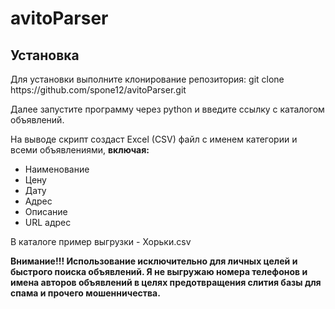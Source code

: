 # avitoParser

## Установка

<p>Для установки выполните клонирование репозитория: git clone https://github.com/spone12/avitoParser.git</p>
<p>Далее запустите программу через python и введите ссылку с каталогом объявлений.</p>
<p>На выводе скрипт создаст Excel (CSV) файл с именем категории и всеми объявлениями, <b>включая:</b> </p>
<ul>
    <li>Наименование</li>
    <li>Цену</li>
    <li>Дату</li>
    <li>Адрес</li>
    <li>Описание</li>
    <li>URL адрес</li>
</ul>

<p>В каталоге пример выгрузки - Хорьки.csv</p>

<b>Внимание!!! Использование исключительно для личных целей и быстрого поиска объявлений. Я не выгружаю номера телефонов и имена авторов объявлений в целях предотвращения слития базы для спама и прочего мошенничества.</b>